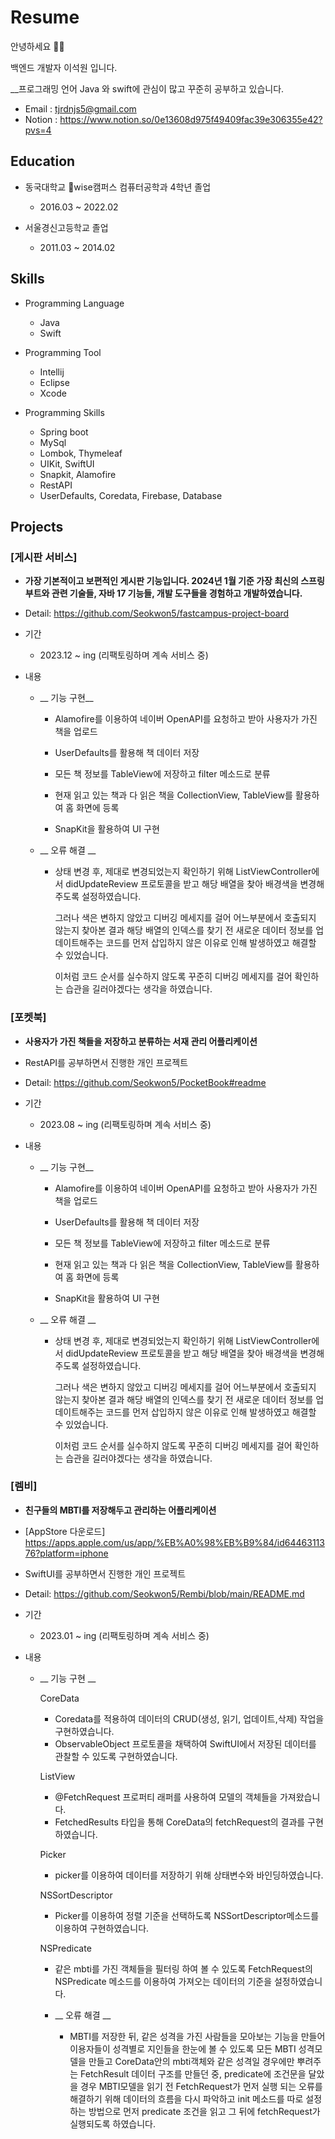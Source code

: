# Resume


안녕하세요 🙇🏻 

백엔드 개발자 이석원 입니다.

__프로그래밍 언어 Java 와 swift에 관심이 많고 꾸준히 공부하고 있습니다.

* Email : tjrdnjs5@gmail.com
* Notion : https://www.notion.so/0e13608d975f49409fac39e306355e42?pvs=4

## Education

* 동국대학교 wise캠퍼스 컴퓨터공학과 4학년 졸업 
  * 2016.03 ~ 2022.02

* 서울경신고등학교 졸업
  * 2011.03 ~ 2014.02
  
## Skills

* Programming Language
  - Java
  - Swift
 
* Programming Tool
  - Intellij
  - Eclipse
  - Xcode
 
* Programming Skills

  - Spring boot
  - MySql
  - Lombok, Thymeleaf
  - UIKit, SwiftUI
  - Snapkit, Alamofire
  - RestAPI
  - UserDefaults, Coredata, Firebase, Database

## Projects

### [게시판 서비스]

* __가장 기본적이고 보편적인 게시판 기능입니다. 2024년 1월 기준 가장 최신의 스프링 부트와 관련 기술들, 자바 17 기능들, 개발 도구들을 경험하고 개발하였습니다.__
  
* Detail: https://github.com/Seokwon5/fastcampus-project-board

* 기간

    * 2023.12 ~ ing (리팩토링하며 계속 서비스 중)
    
* 내용

    * __ 기능 구현__
        
        - Alamofire를 이용하여 네이버 OpenAPI를 요청하고 받아 사용자가 가진 책을 업로드
          
        - UserDefaults를 활용해 책 데이터 저장
          
        - 모든 책 정보를 TableView에 저장하고 filter 메소드로 분류
          
        - 현재 읽고 있는 책과 다 읽은 책을 CollectionView, TableView를 활용하여 홈 화면에 등록
          
        - SnapKit을 활용하여 UI 구현

    * __ 오류 해결 __
 
       -  상태 변경 후, 제대로 변경되었는지 확인하기 위해 ListViewController에서 didUpdateReview 프로토콜을 받고 해당 배열을 찾아 배경색을 변경해주도록 설정하였습니다.
  
          그러나 색은 변하지 않았고 디버깅 메세지를 걸어 어느부분에서 호출되지 않는지 찾아본 결과
          해당 배열의 인덱스를 찾기 전 새로운 데이터 정보를 업데이트해주는 코드를 먼저 삽입하지 않은 이유로 인해 발생하였고 해결할 수 있었습니다.

          이처럼 코드 순서를 실수하지 않도록 꾸준히 디버깅 메세지를 걸어 확인하는 습관을 길러야겠다는 생각을 하였습니다.


### [포켓북]

* __사용자가 가진 책들을 저장하고 분류하는 서재 관리 어플리케이션__

* RestAPI를 공부하면서 진행한 개인 프로젝트
  
* Detail: https://github.com/Seokwon5/PocketBook#readme

* 기간

    * 2023.08 ~ ing (리팩토링하며 계속 서비스 중)
    
* 내용

    * __ 기능 구현__
        
        - Alamofire를 이용하여 네이버 OpenAPI를 요청하고 받아 사용자가 가진 책을 업로드
          
        - UserDefaults를 활용해 책 데이터 저장
          
        - 모든 책 정보를 TableView에 저장하고 filter 메소드로 분류
          
        - 현재 읽고 있는 책과 다 읽은 책을 CollectionView, TableView를 활용하여 홈 화면에 등록
          
        - SnapKit을 활용하여 UI 구현

    * __ 오류 해결 __
 
       -  상태 변경 후, 제대로 변경되었는지 확인하기 위해 ListViewController에서 didUpdateReview 프로토콜을 받고 해당 배열을 찾아 배경색을 변경해주도록 설정하였습니다.
  
          그러나 색은 변하지 않았고 디버깅 메세지를 걸어 어느부분에서 호출되지 않는지 찾아본 결과
          해당 배열의 인덱스를 찾기 전 새로운 데이터 정보를 업데이트해주는 코드를 먼저 삽입하지 않은 이유로 인해 발생하였고 해결할 수 있었습니다.

          이처럼 코드 순서를 실수하지 않도록 꾸준히 디버깅 메세지를 걸어 확인하는 습관을 길러야겠다는 생각을 하였습니다.

 

### [렘비]

* __친구들의 MBTI를 저장해두고 관리하는 어플리케이션__

* [AppStore 다운로드] https://apps.apple.com/us/app/%EB%A0%98%EB%B9%84/id6446311376?platform=iphone

* SwiftUI를 공부하면서 진행한 개인 프로젝트

* Detail: https://github.com/Seokwon5/Rembi/blob/main/README.md

* 기간

    * 2023.01 ~ ing (리팩토링하며 계속 서비스 중)
    
* 내용
  
   * __ 기능 구현 __
      
     CoreData
       - Coredata를 적용하여 데이터의 CRUD(생성, 읽기, 업데이트,삭제) 작업을 구현하였습니다.
       - ObservableObject 프로토콜을 채택하여 SwiftUI에서 저장된 데이터를 관찰할 수 있도록 구현하였습니다.

     ListView
       - @FetchRequest 프로퍼티 래퍼를 사용하여 모델의 객체들을 가져왔습니다.
       - FetchedResults 타입을 통해 CoreData의 fetchRequest의 결과를 구현하였습니다.

     Picker
       - picker를 이용하여 데이터를 저장하기 위해 상태변수와 바인딩하였습니다.

     NSSortDescriptor
       - Picker를 이용하여 정렬 기준을 선택하도록 NSSortDescriptor메소드를 이용하여 구현하였습니다.

     NSPredicate
       - 같은 mbti를 가진 객체들을 필터링 하여 볼 수 있도록 FetchRequest의 NSPredicate 메소드를 이용하여 가져오는 데이터의 기준을 설정하였습니다.


      * __ 오류 해결 __
 
        - MBTI를 저장한 뒤, 같은 성격을 가진 사람들을 모아보는 기능을 만들어 이용자들이 성격별로 지인들을 한눈에 볼 수 있도록 모든 MBTI 성격모델을 만들고 CoreData안의 mbti객체와
          같은 성격일 경우에만 뿌려주는 FetchResult 데이터 구조를 만들던 중,
          predicate에 조건문을 달았을 경우 MBTI모델을 읽기 전 FetchRequest가 먼저 실행 되는 오류를
          해결하기 위해 데이터의 흐름을 다시 파악하고 init 메소드를 따로 설정하는 방법으로 먼저 predicate 조건을 읽고 그 뒤에 fetchRequest가 실행되도록 하였습니다.

   
<br></br>

